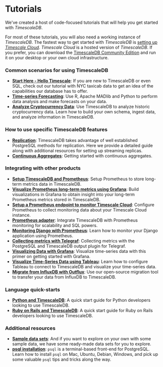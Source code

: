 # Tutorials
We've created a host of code-focused tutorials that will help you get
started with *TimescaleDB*.

For most of these tutorials, you will also need a working instance of *TimescaleDB*. The fastest way
to get started with *TimescaleDB* is [setting up *Timescale Cloud*][timescale-cloud-install].
*Timescale Cloud* is a hosted version of *TimescaleDB*. If you prefer,
you can download the [TimescaleDB Community Edition][timescale-community-install]
and run it on your desktop or your own cloud infrastructure.

### Common scenarios for using TimescaleDB

- **[Start Here - Hello Timescale][Hello Timescale]**: If you are new to TimescaleDB
or even SQL, check out our tutorial with NYC taxicab data to get an idea of the
capabilities our database has to offer.
- **[Time-series Forecasting][Forecasting]**: Use R, Apache MADlib and Python to perform
data analysis and make forecasts on your data.
- **[Analyze Cryptocurrency Data][Crypto]**: Use TimescaleDB to analyze historic cryptocurrency data. Learn how to build your own schema, ingest data, and analyze information in TimescaleDB.

### How to use specific TimescaleDB features

- **[Replication][]**: TimescaleDB takes advantage of well established PostgreSQL methods for replication.  Here we provide a detailed guide along with additional resources for setting up streaming replicas.
- **[Continuous Aggregates][]**: Getting started with continuous aggregates.

### Integrating with other products

- **[Setup TimescaleDB and Prometheus][prometheus-setup]**: Setup Prometheus to store long-term metrics data in TimescaleDB.
- **[Visualize Prometheus long-term metrics using Grafana][prometheus-grafana]**: Build visualizations in Grafana to obtain insight into your long-term Prometheus metrics stored in TimescaleDB.
- **[Setup a Prometheus endpoint to monitor Timescale Cloud][prometheus-tsc-endpoint]**: Configure Prometheus to collect monitoring data about your Timescale Cloud instance.
- **[Prometheus adapter][]**: Integrate TimescaleDB with Prometheus monitoring for scalability and SQL powers.
- **[Monitoring Django with Prometheus][monitor-django-prometheus]**:
Learn how to monitor your Django application using Prometheus.
- **[Collecting metrics with Telegraf][Telegraf Output Plugin]**: Collecting metrics with the PostgreSQL and TimescaleDB output plugin for Telegraf.
- **[Visualizing Data with Grafana][grafana]**: Visualize time-series data with this primer on getting started with Grafana.
- **[Visualize Time-Series Data using Tableau][Tableau]**: Learn how to configure Tableau to connect to TimescaleDB and visualize your time-series data.
- **[Migrate from InfluxDB with Outflux][Outflux]**: Use our open-source migration tool to transfer your data from InfluxDB to TimescaleDB.

### Language quick-starts

- **[Python and TimescaleDB][python-quickstart]**: A quick start guide for Python developers looking to use TimescaleDB.
- **[Ruby on Rails and TimescaleDB][ruby-quickstart]**: A quick start guide for Ruby on Rails developers looking to use TimescaleDB.

### Additional resources

- **[Sample data sets][Data Sets]**: And if you want to explore on your own
with some sample data, we have some ready-made data sets for you to explore.
- **[psql installation][psql]**: `psql` is a terminal-based front-end for PostgreSQL.
Learn how to install `psql` on Mac, Ubuntu, Debian, Windows, 
and pick up some valuable `psql` tips and tricks along the way.

[Hello Timescale]: /tutorials/tutorial-hello-timescale
[Forecasting]: /tutorials/tutorial-forecasting
[Replication]: /tutorials/replication
[Continuous Aggregates]: /tutorials/continuous-aggs-tutorial
[Outflux]: /tutorials/outflux
[Prometheus adapter]: /tutorials/prometheus-adapter
[Grafana]: /tutorials/tutorial-grafana
[Telegraf Output Plugin]: /tutorials/telegraf-output-plugin
[Data Sets]: /tutorials/other-sample-datasets
[timescale-cloud]: https://www.timescale.com/products
[timescale-cloud-install]: /getting-started/installation/timescale-cloud/installation-timescale-cloud
[timescale-community-install]: /getting-started/installation
[psql]: /getting-started/install-psql-tutorial
[Crypto]: /tutorials/analyze-cryptocurrency-data
[Tableau]: /tutorials/visualizing-time-series-data-in-tableau
[prometheus-tsc-endpoint]: /tutorials/tutorial-setting-up-timescale-cloud-endpoint-for-prometheus
[prometheus-setup]: /tutorials/tutorial-setup-timescale-prometheus
[prometheus-grafana]: /tutorials/tutorial-use-timescale-prometheus-grafana
[monitor-django-prometheus]: /tutorials/tutorial-howto-monitor-django-prometheus
[python-quickstart]: /tutorials/quickstart-python
[ruby-quickstart]: /tutorials/quickstart-ruby
